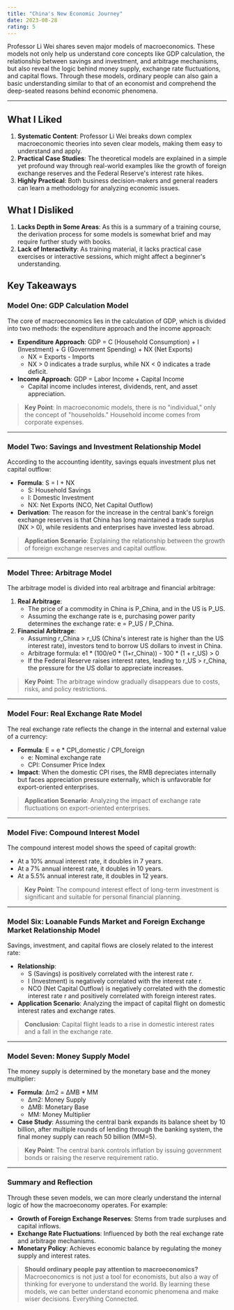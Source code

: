```yaml
---
title: "China's New Economic Journey"
date: 2023-08-28
rating: 5
---
```

Professor Li Wei shares seven major models of macroeconomics. These models not only help us understand core concepts like GDP calculation, the relationship between savings and investment, and arbitrage mechanisms, but also reveal the logic behind money supply, exchange rate fluctuations, and capital flows. Through these models, ordinary people can also gain a basic understanding similar to that of an economist and comprehend the deep-seated reasons behind economic phenomena.
<!--more-->
---
## What I Liked
1. **Systematic Content**: Professor Li Wei breaks down complex macroeconomic theories into seven clear models, making them easy to understand and apply.
2. **Practical Case Studies**: The theoretical models are explained in a simple yet profound way through real-world examples like the growth of foreign exchange reserves and the Federal Reserve's interest rate hikes.
3. **Highly Practical**: Both business decision-makers and general readers can learn a methodology for analyzing economic issues.
## What I Disliked
1. **Lacks Depth in Some Areas**: As this is a summary of a training course, the derivation process for some models is somewhat brief and may require further study with books.
2. **Lack of Interactivity**: As training material, it lacks practical case exercises or interactive sessions, which might affect a beginner's understanding.
## Key Takeaways
### Model One: GDP Calculation Model
The core of macroeconomics lies in the calculation of GDP, which is divided into two methods: the expenditure approach and the income approach:
- **Expenditure Approach**: GDP = C (Household Consumption) + I (Investment) + G (Government Spending) + NX (Net Exports)
  - NX = Exports - Imports
  - NX > 0 indicates a trade surplus, while NX < 0 indicates a trade deficit.
- **Income Approach**: GDP = Labor Income + Capital Income
  - Capital income includes interest, dividends, rent, and asset appreciation.
> **Key Point**: In macroeconomic models, there is no "individual," only the concept of "households." Household income comes from corporate expenses.
---
### Model Two: Savings and Investment Relationship Model
According to the accounting identity, savings equals investment plus net capital outflow:
- **Formula**: S = I + NX
  - S: Household Savings
  - I: Domestic Investment
  - NX: Net Exports (NCO, Net Capital Outflow)
- **Derivation**: The reason for the increase in the central bank's foreign exchange reserves is that China has long maintained a trade surplus (NX > 0), while residents and enterprises have invested less abroad.
> **Application Scenario**: Explaining the relationship between the growth of foreign exchange reserves and capital outflow.
---
### Model Three: Arbitrage Model
The arbitrage model is divided into real arbitrage and financial arbitrage:
1. **Real Arbitrage**:
   - The price of a commodity in China is P_China, and in the US is P_US.
   - Assuming the exchange rate is e, purchasing power parity determines the exchange rate: e = P_US / P_China.
2. **Financial Arbitrage**:
   - Assuming r_China > r_US (China's interest rate is higher than the US interest rate), investors tend to borrow US dollars to invest in China.
   - Arbitrage formula: e1 * (100/e0 * (1+r_China)) - 100 * (1 + r_US) > 0
   - If the Federal Reserve raises interest rates, leading to r_US > r_China, the pressure for the US dollar to appreciate increases.
> **Key Point**: The arbitrage window gradually disappears due to costs, risks, and policy restrictions.
---
### Model Four: Real Exchange Rate Model
The real exchange rate reflects the change in the internal and external value of a currency:
- **Formula**: E = e * CPI_domestic / CPI_foreign
  - e: Nominal exchange rate
  - CPI: Consumer Price Index
- **Impact**: When the domestic CPI rises, the RMB depreciates internally but faces appreciation pressure externally, which is unfavorable for export-oriented enterprises.
> **Application Scenario**: Analyzing the impact of exchange rate fluctuations on export-oriented enterprises.
---
### Model Five: Compound Interest Model
The compound interest model shows the speed of capital growth:
- At a 10% annual interest rate, it doubles in 7 years.
- At a 7% annual interest rate, it doubles in 10 years.
- At a 5.5% annual interest rate, it doubles in 12 years.
> **Key Point**: The compound interest effect of long-term investment is significant and suitable for personal financial planning.
---
### Model Six: Loanable Funds Market and Foreign Exchange Market Relationship Model
Savings, investment, and capital flows are closely related to the interest rate:
- **Relationship**:
  - S (Savings) is positively correlated with the interest rate r.
  - I (Investment) is negatively correlated with the interest rate r.
  - NCO (Net Capital Outflow) is negatively correlated with the domestic interest rate r and positively correlated with foreign interest rates.
- **Application Scenario**: Analyzing the impact of capital flight on domestic interest rates and exchange rates.
> **Conclusion**: Capital flight leads to a rise in domestic interest rates and a fall in the exchange rate.
---
### Model Seven: Money Supply Model
The money supply is determined by the monetary base and the money multiplier:
- **Formula**: Δm2 = ΔMB * MM
  - Δm2: Money Supply
  - ΔMB: Monetary Base
  - MM: Money Multiplier
- **Case Study**: Assuming the central bank expands its balance sheet by 10 billion, after multiple rounds of lending through the banking system, the final money supply can reach 50 billion (MM=5).
> **Key Point**: The central bank controls inflation by issuing government bonds or raising the reserve requirement ratio.
---
### Summary and Reflection
Through these seven models, we can more clearly understand the internal logic of how the macroeconomy operates. For example:
- **Growth of Foreign Exchange Reserves**: Stems from trade surpluses and capital inflows.
- **Exchange Rate Fluctuations**: Influenced by both the real exchange rate and arbitrage mechanisms.
- **Monetary Policy**: Achieves economic balance by regulating the money supply and interest rates.
> **Should ordinary people pay attention to macroeconomics?**
Macroeconomics is not just a tool for economists, but also a way of thinking for everyone to understand the world. By learning these models, we can better understand economic phenomena and make wiser decisions.
Everything Connected.
